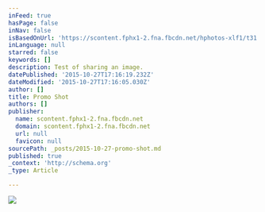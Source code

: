 ```yaml
---
inFeed: true
hasPage: false
inNav: false
isBasedOnUrl: 'https://scontent.fphx1-2.fna.fbcdn.net/hphotos-xlf1/t31.0-8/s960x960/11154613_1573456456246551_3867093030290179124_o.jpg'
inLanguage: null
starred: false
keywords: []
description: Test of sharing an image.
datePublished: '2015-10-27T17:16:19.232Z'
dateModified: '2015-10-27T17:16:05.030Z'
author: []
title: Promo Shot
authors: []
publisher:
  name: scontent.fphx1-2.fna.fbcdn.net
  domain: scontent.fphx1-2.fna.fbcdn.net
  url: null
  favicon: null
sourcePath: _posts/2015-10-27-promo-shot.md
published: true
_context: 'http://schema.org'
_type: Article

---
```

![](https://scontent.fphx1-2.fna.fbcdn.net/hphotos-xlf1/t31.0-8/s960x960/11154613_1573456456246551_3867093030290179124_o.jpg)